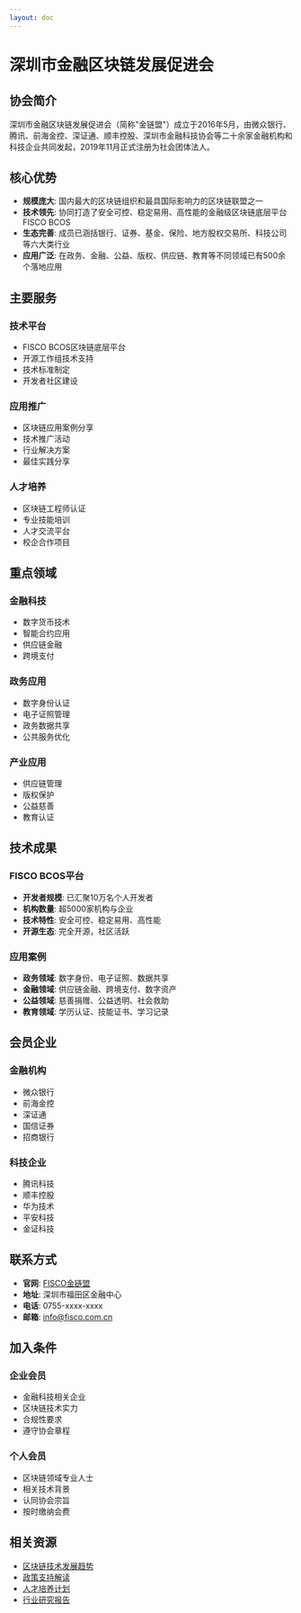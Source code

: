 ```yaml
---
layout: doc
---
```


# 深圳市金融区块链发展促进会

## 协会简介

深圳市金融区块链发展促进会（简称"金链盟"）成立于2016年5月，由微众银行、腾讯、前海金控、深证通、顺丰控股、深圳市金融科技协会等二十余家金融机构和科技企业共同发起，2019年11月正式注册为社会团体法人。

## 核心优势

- **规模庞大**: 国内最大的区块链组织和最具国际影响力的区块链联盟之一
- **技术领先**: 协同打造了安全可控、稳定易用、高性能的金融级区块链底层平台FISCO BCOS
- **生态完善**: 成员已涵括银行、证券、基金、保险、地方股权交易所、科技公司等六大类行业
- **应用广泛**: 在政务、金融、公益、版权、供应链、教育等不同领域已有500余个落地应用

## 主要服务

### 技术平台
- FISCO BCOS区块链底层平台
- 开源工作组技术支持
- 技术标准制定
- 开发者社区建设

### 应用推广
- 区块链应用案例分享
- 技术推广活动
- 行业解决方案
- 最佳实践分享

### 人才培养
- 区块链工程师认证
- 专业技能培训
- 人才交流平台
- 校企合作项目

## 重点领域

### 金融科技
- 数字货币技术
- 智能合约应用
- 供应链金融
- 跨境支付

### 政务应用
- 数字身份认证
- 电子证照管理
- 政务数据共享
- 公共服务优化

### 产业应用
- 供应链管理
- 版权保护
- 公益慈善
- 教育认证

## 技术成果

### FISCO BCOS平台
- **开发者规模**: 已汇聚10万名个人开发者
- **机构数量**: 超5000家机构与企业
- **技术特性**: 安全可控、稳定易用、高性能
- **开源生态**: 完全开源，社区活跃

### 应用案例
- **政务领域**: 数字身份、电子证照、数据共享
- **金融领域**: 供应链金融、跨境支付、数字资产
- **公益领域**: 慈善捐赠、公益透明、社会救助
- **教育领域**: 学历认证、技能证书、学习记录

## 会员企业

### 金融机构
- 微众银行
- 前海金控
- 深证通
- 国信证券
- 招商银行

### 科技企业
- 腾讯科技
- 顺丰控股
- 华为技术
- 平安科技
- 金证科技

## 联系方式

- **官网**: [FISCO金链盟](https://www.fisco.com.cn)
- **地址**: 深圳市福田区金融中心
- **电话**: 0755-xxxx-xxxx
- **邮箱**: info@fisco.com.cn

## 加入条件

### 企业会员
- 金融科技相关企业
- 区块链技术实力
- 合规性要求
- 遵守协会章程

### 个人会员
- 区块链领域专业人士
- 相关技术背景
- 认同协会宗旨
- 按时缴纳会费

## 相关资源

- [区块链技术发展趋势](./fintech-blockchain-trends)
- [政策支持解读](./fintech-blockchain-policy)
- [人才培养计划](./fintech-blockchain-talent)
- [行业研究报告](./fintech-blockchain-reports)

